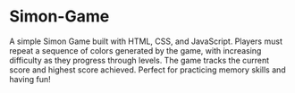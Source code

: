 # Simon-Game
A simple Simon Game built with HTML, CSS, and JavaScript. Players must repeat a sequence of colors generated by the game, with increasing difficulty as they progress through levels. The game tracks the current score and highest score achieved. Perfect for practicing memory skills and having fun!
